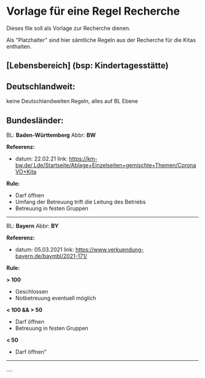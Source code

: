# Vorlage für eine Regel Recherche

Dieses file soll als Vorlage zur Recherche dienen.

Als "Platzhalter" sind hier sämtliche Regeln aus der Recherche für die Kitas enthalten.


## [Lebensbereich] (bsp: Kindertagesstätte)


## Deutschlandweit:

keine Deutschlandweiten Regeln, alles auf BL Ebene



## Bundesländer:


BL: **Baden-Württemberg**
Abbr: **BW**

**Refeerenz:**
- datum:    22.02.21
  link:     https://km-bw.de/,Lde/Startseite/Ablage+Einzelseiten+gemischte+Themen/CoronaVO+Kita


**Rule:**
- Darf öffnen
- Umfang der Betreuung trift die Leitung des Betriebs
- Betreuung in festen Gruppen


---------------------------------------------



BL: **Bayern**
Abbr: **BY**

**Refeerenz:**
- datum:    05.03.2021
  link:     https://www.verkuendung-bayern.de/baymbl/2021-171/


**Rule:**

**> 100**
- Geschlossen
- Notbetreuung  eventuell möglich

**< 100 && > 50**
- Darf öffnen
- Betreuung in festen Gruppen

**< 50**
- Darf öffnen"


------------------------------------------------------------


....


